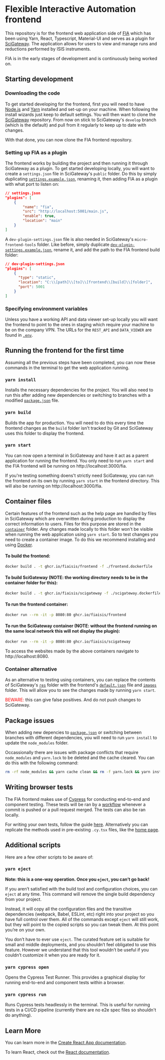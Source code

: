 # Flexible Interactive Automation frontend

This repository is for the frontend web application side of [FIA](https://github.com/fiaisis) which has been using Yarn, React, Typescript, Material-UI and serves as a plugin for [SciGateway](https://github.com/ral-facilities/scigateway). The application allows for users to view and manage runs and reductions performed by ISIS instruments.

FIA is in the early stages of development and is continuously being worked on.

## Starting development

### Downloading the code

To get started developing for the frontend, first you will need to have [Node.js](https://nodejs.org/en/download/package-manager) and [Yarn](https://classic.yarnpkg.com/en/docs/install) installed and set-up on your machine. When following the install wizards just keep to default settings. You will then want to clone the [SciGateway](https://github.com/ral-facilities/scigateway) repository. From now on stick to SciGateway's `develop` branch (which is the default) and pull from it regularly to keep up to date with changes.

With that done, you can now clone the FIA frontend repository.

### Setting up FIA as a plugin

The frontend works by building the project and then running it through SciGateway as a plugin. To get started developing locally, you will want to create a `settings.json` file in SciGateway's `public` folder. Do this by simply duplicating [`settings.example.json`](https://github.com/ral-facilities/scigateway/blob/develop/public/settings.example.json), renaming it, then adding FIA as a plugin with what port to listen on:

```json
// settings.json
"plugins": [
    {
        "name": "fia",
        "src": "http://localhost:5001/main.js",
        "enable": true,
        "location": "main"
    }
]
```

A `dev-plugin-settings.json` file is also needed in SciGateway's `micro-frontend-tools` folder. Like before, simply duplicate [`dev-plugin-settings.example.json`](https://github.com/ral-facilities/scigateway/blob/develop/micro-frontend-tools/dev-plugin-settings.example.json), rename it, and add the path to the FIA frontend build folder:

```json
// dev-plugin-settings.json
"plugins": [
    {
      "type": "static",
      "location": "C:\\[path]\\[to]\\[frontend\\[build]\\[folder]",
      "port": 5001
    }
]
```

### Specifying environment variables

Unless you have a working API and data viewer set-up locally you will want the frontend to point to the ones in staging which require your machine to be on the company VPN. The URLs for the `REST_API` and `DATA_VIEWER` are found in [`.env`](https://github.com/fiaisis/frontend/blob/main/.env).

## Running the frontend for the first time

Assuming all the previous steps have been completed, you can now these commands in the terminal to get the web application running.

### `yarn install`

Installs the necessary dependencies for the project. You will also need to run this after adding new dependencies or switching to branches with a modified [`package.json`](https://github.com/fiaisis/frontend/blob/main/package.json) file.

### `yarn build`

Builds the app for production. You will need to do this every time the frontend changes as the `build` folder isn't tracked by Git and SciGateway uses this folder to display the frontend.

### `yarn start`

You can now open a terminal in SciGateway and have it act as a parent application for running the frontend. You only need to run `yarn start` and the FIA frontend will be running on http://localhost:3000/fia.

If you're testing something doens't strictly need SciGateway, you can run the frontend on its own by running `yarn start` in the frontend directory. This will also be running on http://localhost:3000/fia.

## Container files

Certain features of the frontend such as the help page are handled by files in SciGateway which are overwritten during production to display the correct information to users. Files for this purpose are stored in the [`container`](https://github.com/fiaisis/frontend/tree/main/container) folder. Any changes made locally to this folder won't be visible when running the web application using `yarn start`. So to test changes you need to create a container image. To do this we recommend installing and using [Docker](https://www.docker.com/).

#### To build the frontend:

```bash
docker build . -t ghcr.io/fiaisis/frontend -f ./frontend.dockerfile
```

#### To build SciGateway (NOTE: the working directory needs to be in the container folder for this):

```bash
docker build . -t ghcr.io/fiaisis/scigateway -f ./scigateway.dockerfile
```

#### To run the frontend container:

```bash
docker run --rm -it -p 8080:80 ghcr.io/fiaisis/frontend
```

#### To run the SciGateway container (NOTE: without the frontend running on the same local network this will not display the plugin):

```bash
docker run --rm -it -p 8080:80 ghcr.io/fiaisis/scigateway
```

To access the websites made by the above containers navigate to http://localhost:8080.

### Container alternative

As an alternative to testing using containers, you can replace the contents of SciGateway's [`res`](https://github.com/ral-facilities/scigateway/tree/develop/public/res) folder with the frontend's [`default.json`](https://github.com/fiaisis/frontend/blob/main/container/default.json) file and [`images`](https://github.com/fiaisis/frontend/tree/main/container/images) folder. This will allow you to see the changes made by running `yarn start`.

<span style="color:red">BEWARE:</span> this can give false positives. And do not push changes to SciGateway.

## Package issues

When adding new depencies to [`package.json`](https://github.com/fiaisis/frontend/blob/main/package.json) or switching between branches with different dependencies, you will need to run `yarn install` to update the `node_modules` folder.

Occassionally there are issues with package conflicts that require `node_modules` and `yarn.lock` to be deleted and the cache cleared. You can do this with the following command:

```bash
rm -rf node_modules && yarn cache clean && rm -f yarn.lock && yarn install
```

## Writing browser tests

The FIA frontend makes use of [Cypress](https://www.cypress.io/) for conducting end-to-end and component testing. These tests will be ran by a [workflow](https://github.com/fiaisis/frontend/blob/main/.github/workflows/cypress_tests.yml) whenever a commit is pushed or a pull request merged. The tests can also be ran locally.

For writing your own tests, follow the guide [here](https://docs.cypress.io/guides/end-to-end-testing/writing-your-first-end-to-end-test). Alternatively you can replicate the methods used in pre-existing `.cy.tsx` files, like the [home page](https://github.com/fiaisis/frontend/blob/main/cypress/component/HomePage.cy.tsx).

## Additional scripts

Here are a few other scripts to be aware of:

### `yarn eject`

**Note: this is a one-way operation. Once you `eject`, you can’t go back!**

If you aren’t satisfied with the build tool and configuration choices, you can `eject` at any time. This command will remove the single build dependency from your project.

Instead, it will copy all the configuration files and the transitive dependencies (webpack, Babel, ESLint, etc) right into your project so you have full control over them. All of the commands except `eject` will still work, but they will point to the copied scripts so you can tweak them. At this point you’re on your own.

You don’t have to ever use `eject`. The curated feature set is suitable for small and middle deployments, and you shouldn’t feel obligated to use this feature. However we understand that this tool wouldn’t be useful if you couldn’t customize it when you are ready for it.

### `yarn cypress open`

Opens the Cypress Test Runner. This provides a graphical display for running end-to-end and component tests within a browser.

### `yarn cypress run`

Runs Cypress tests headlessly in the terminal. This is useful for running tests in a CI/CD pipeline (currently there are no e2e spec files so shouldn't do anything).

## Learn More

You can learn more in the [Create React App documentation](https://facebook.github.io/create-react-app/docs/getting-started).

To learn React, check out the [React documentation](https://reactjs.org/).

